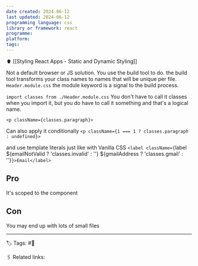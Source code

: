 ```yaml
---
date created: 2024-06-12
last updated: 2024-06-12
programming language: css
library or framework: react
programme: 
platform: 
tags:
---
```

⬆ [[Styling React Apps - Static and Dynamic Styling]]

Not a default browser or JS solution. You use the build tool to do. the build tool transforms your class names to names that will be unique per file. 
`Header.module.css` the module keyword is a signal to the build process.

`import classes from ./Header.module.css`
You don't have to call it classes when you import it, but you do have to call it something and that's a logical name.

`<p className={classes.paragraph}>`

Can also apply it conditionally
`<p className={1 === 1 ? classes.paragraph : undefined}>`

and use template literals just like with Vanilla CSS
`<label className={`label ${emailNotValid ? 'classes.invalid' : ''} ${gmailAddress ? 'classes.gmail' : ''}`}>Email</label>`

## Pro
It's scoped to the component

## Con 
You may end up with lots of small files

---
🏷 Tags: #🌱

🖇 Related links:
